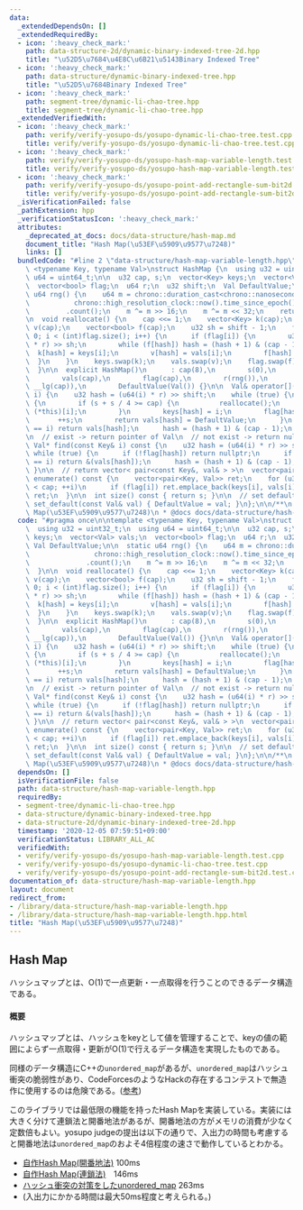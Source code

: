 ```yaml
---
data:
  _extendedDependsOn: []
  _extendedRequiredBy:
  - icon: ':heavy_check_mark:'
    path: data-structure-2d/dynamic-binary-indexed-tree-2d.hpp
    title: "\u52D5\u7684\u4E8C\u6B21\u5143Binary Indexed Tree"
  - icon: ':heavy_check_mark:'
    path: data-structure/dynamic-binary-indexed-tree.hpp
    title: "\u52D5\u7684Binary Indexed Tree"
  - icon: ':heavy_check_mark:'
    path: segment-tree/dynamic-li-chao-tree.hpp
    title: segment-tree/dynamic-li-chao-tree.hpp
  _extendedVerifiedWith:
  - icon: ':heavy_check_mark:'
    path: verify/verify-yosupo-ds/yosupo-dynamic-li-chao-tree.test.cpp
    title: verify/verify-yosupo-ds/yosupo-dynamic-li-chao-tree.test.cpp
  - icon: ':heavy_check_mark:'
    path: verify/verify-yosupo-ds/yosupo-hash-map-variable-length.test.cpp
    title: verify/verify-yosupo-ds/yosupo-hash-map-variable-length.test.cpp
  - icon: ':heavy_check_mark:'
    path: verify/verify-yosupo-ds/yosupo-point-add-rectangle-sum-bit2d.test.cpp
    title: verify/verify-yosupo-ds/yosupo-point-add-rectangle-sum-bit2d.test.cpp
  _isVerificationFailed: false
  _pathExtension: hpp
  _verificationStatusIcon: ':heavy_check_mark:'
  attributes:
    _deprecated_at_docs: docs/data-structure/hash-map.md
    document_title: "Hash Map(\u53EF\u5909\u9577\u7248)"
    links: []
  bundledCode: "#line 2 \"data-structure/hash-map-variable-length.hpp\"\n\ntemplate\
    \ <typename Key, typename Val>\nstruct HashMap {\n  using u32 = uint32_t;\n  using\
    \ u64 = uint64_t;\n\n  u32 cap, s;\n  vector<Key> keys;\n  vector<Val> vals;\n\
    \  vector<bool> flag;\n  u64 r;\n  u32 shift;\n  Val DefaultValue;\n\n  static\
    \ u64 rng() {\n    u64 m = chrono::duration_cast<chrono::nanoseconds>(\n     \
    \           chrono::high_resolution_clock::now().time_since_epoch())\n       \
    \         .count();\n    m ^= m >> 16;\n    m ^= m << 32;\n    return m;\n  }\n\
    \n  void reallocate() {\n    cap <<= 1;\n    vector<Key> k(cap);\n    vector<Val>\
    \ v(cap);\n    vector<bool> f(cap);\n    u32 sh = shift - 1;\n    for (int i =\
    \ 0; i < (int)flag.size(); i++) {\n      if (flag[i]) {\n        u32 hash = (u64(keys[i])\
    \ * r) >> sh;\n        while (f[hash]) hash = (hash + 1) & (cap - 1);\n      \
    \  k[hash] = keys[i];\n        v[hash] = vals[i];\n        f[hash] = 1;\n    \
    \  }\n    }\n    keys.swap(k);\n    vals.swap(v);\n    flag.swap(f);\n    --shift;\n\
    \  }\n\n  explicit HashMap()\n      : cap(8),\n        s(0),\n        keys(cap),\n\
    \        vals(cap),\n        flag(cap),\n        r(rng()),\n        shift(64 -\
    \ __lg(cap)),\n        DefaultValue(Val()) {}\n\n  Val& operator[](const Key&\
    \ i) {\n    u32 hash = (u64(i) * r) >> shift;\n    while (true) {\n      if (!flag[hash])\
    \ {\n        if (s + s / 4 >= cap) {\n          reallocate();\n          return\
    \ (*this)[i];\n        }\n        keys[hash] = i;\n        flag[hash] = 1;\n \
    \       ++s;\n        return vals[hash] = DefaultValue;\n      }\n      if (keys[hash]\
    \ == i) return vals[hash];\n      hash = (hash + 1) & (cap - 1);\n    }\n  }\n\
    \n  // exist -> return pointer of Val\n  // not exist -> return nullptr\n  const\
    \ Val* find(const Key& i) const {\n    u32 hash = (u64(i) * r) >> shift;\n   \
    \ while (true) {\n      if (!flag[hash]) return nullptr;\n      if (keys[hash]\
    \ == i) return &(vals[hash]);\n      hash = (hash + 1) & (cap - 1);\n    }\n \
    \ }\n\n  // return vector< pair<const Key&, val& > >\n  vector<pair<Key, Val>>\
    \ enumerate() const {\n    vector<pair<Key, Val>> ret;\n    for (u32 i = 0; i\
    \ < cap; ++i)\n      if (flag[i]) ret.emplace_back(keys[i], vals[i]);\n    return\
    \ ret;\n  }\n\n  int size() const { return s; }\n\n  // set default_value\n  void\
    \ set_default(const Val& val) { DefaultValue = val; }\n};\n\n/**\n * @brief Hash\
    \ Map(\u53EF\u5909\u9577\u7248)\n * @docs docs/data-structure/hash-map.md\n */\n"
  code: "#pragma once\n\ntemplate <typename Key, typename Val>\nstruct HashMap {\n\
    \  using u32 = uint32_t;\n  using u64 = uint64_t;\n\n  u32 cap, s;\n  vector<Key>\
    \ keys;\n  vector<Val> vals;\n  vector<bool> flag;\n  u64 r;\n  u32 shift;\n \
    \ Val DefaultValue;\n\n  static u64 rng() {\n    u64 m = chrono::duration_cast<chrono::nanoseconds>(\n\
    \                chrono::high_resolution_clock::now().time_since_epoch())\n  \
    \              .count();\n    m ^= m >> 16;\n    m ^= m << 32;\n    return m;\n\
    \  }\n\n  void reallocate() {\n    cap <<= 1;\n    vector<Key> k(cap);\n    vector<Val>\
    \ v(cap);\n    vector<bool> f(cap);\n    u32 sh = shift - 1;\n    for (int i =\
    \ 0; i < (int)flag.size(); i++) {\n      if (flag[i]) {\n        u32 hash = (u64(keys[i])\
    \ * r) >> sh;\n        while (f[hash]) hash = (hash + 1) & (cap - 1);\n      \
    \  k[hash] = keys[i];\n        v[hash] = vals[i];\n        f[hash] = 1;\n    \
    \  }\n    }\n    keys.swap(k);\n    vals.swap(v);\n    flag.swap(f);\n    --shift;\n\
    \  }\n\n  explicit HashMap()\n      : cap(8),\n        s(0),\n        keys(cap),\n\
    \        vals(cap),\n        flag(cap),\n        r(rng()),\n        shift(64 -\
    \ __lg(cap)),\n        DefaultValue(Val()) {}\n\n  Val& operator[](const Key&\
    \ i) {\n    u32 hash = (u64(i) * r) >> shift;\n    while (true) {\n      if (!flag[hash])\
    \ {\n        if (s + s / 4 >= cap) {\n          reallocate();\n          return\
    \ (*this)[i];\n        }\n        keys[hash] = i;\n        flag[hash] = 1;\n \
    \       ++s;\n        return vals[hash] = DefaultValue;\n      }\n      if (keys[hash]\
    \ == i) return vals[hash];\n      hash = (hash + 1) & (cap - 1);\n    }\n  }\n\
    \n  // exist -> return pointer of Val\n  // not exist -> return nullptr\n  const\
    \ Val* find(const Key& i) const {\n    u32 hash = (u64(i) * r) >> shift;\n   \
    \ while (true) {\n      if (!flag[hash]) return nullptr;\n      if (keys[hash]\
    \ == i) return &(vals[hash]);\n      hash = (hash + 1) & (cap - 1);\n    }\n \
    \ }\n\n  // return vector< pair<const Key&, val& > >\n  vector<pair<Key, Val>>\
    \ enumerate() const {\n    vector<pair<Key, Val>> ret;\n    for (u32 i = 0; i\
    \ < cap; ++i)\n      if (flag[i]) ret.emplace_back(keys[i], vals[i]);\n    return\
    \ ret;\n  }\n\n  int size() const { return s; }\n\n  // set default_value\n  void\
    \ set_default(const Val& val) { DefaultValue = val; }\n};\n\n/**\n * @brief Hash\
    \ Map(\u53EF\u5909\u9577\u7248)\n * @docs docs/data-structure/hash-map.md\n */\n"
  dependsOn: []
  isVerificationFile: false
  path: data-structure/hash-map-variable-length.hpp
  requiredBy:
  - segment-tree/dynamic-li-chao-tree.hpp
  - data-structure/dynamic-binary-indexed-tree.hpp
  - data-structure-2d/dynamic-binary-indexed-tree-2d.hpp
  timestamp: '2020-12-05 07:59:51+09:00'
  verificationStatus: LIBRARY_ALL_AC
  verifiedWith:
  - verify/verify-yosupo-ds/yosupo-hash-map-variable-length.test.cpp
  - verify/verify-yosupo-ds/yosupo-dynamic-li-chao-tree.test.cpp
  - verify/verify-yosupo-ds/yosupo-point-add-rectangle-sum-bit2d.test.cpp
documentation_of: data-structure/hash-map-variable-length.hpp
layout: document
redirect_from:
- /library/data-structure/hash-map-variable-length.hpp
- /library/data-structure/hash-map-variable-length.hpp.html
title: "Hash Map(\u53EF\u5909\u9577\u7248)"
---
```

## Hash Map

ハッシュマップとは、$\mathrm{O}(1)$で一点更新・一点取得を行うことのできるデータ構造である。

#### 概要

ハッシュマップとは、ハッシュをkeyとして値を管理することで、keyの値の範囲によらず一点取得・更新が$\mathrm{O}(1)$で行えるデータ構造を実現したものである。

同様のデータ構造にC++の`unordered_map`があるが、`unordered_map`はハッシュ衝突の脆弱性があり、CodeForcesのようなHackの存在するコンテストで無造作に使用するのは危険である。([参考](https://kimiyuki.net/blog/2017/03/08/unordered-map-hash-collision/))

このライブラリでは最低限の機能を持ったHash Mapを実装している。実装には大きく分けて連鎖法と開番地法があるが、開番地法の方がメモリの消費が少なく定数倍もよい。yosupo judgeの提出は以下の通りで、入出力の時間も考慮すると開番地法は`unordered_map`のおよそ4倍程度の速さで動作しているとわかる。

- [自作Hash Map(開番地法)](https://judge.yosupo.jp/submission/23703) 100ms
- [自作Hash Map(連鎖法)](https://judge.yosupo.jp/submission/23726)　146ms
- [ハッシュ衝突の対策をしたunordered_map](https://judge.yosupo.jp/submission/23582) 263ms
- (入出力にかかる時間は最大50ms程度と考えられる。)
